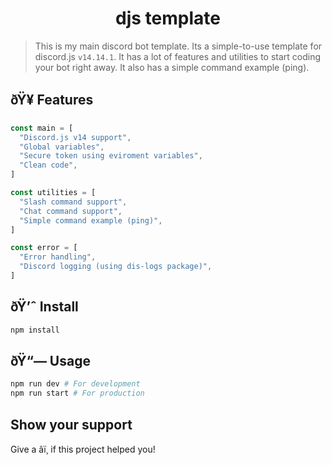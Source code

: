 <h1 align="center">djs template</h1>

> This is my main discord bot template. Its a simple-to-use template for discord.js `v14.14.1`. It has a lot of features and utilities to start coding your bot right away. It also has a simple command example (ping).

## ðŸ¥ Features

```js
const main = [
  "Discord.js v14 support",
  "Global variables",
  "Secure token using eviroment variables",
  "Clean code",
]

const utilities = [
  "Slash command support",
  "Chat command support",
  "Simple command example (ping)",
]

const error = [
  "Error handling",
  "Discord logging (using dis-logs package)",
]
```

## ðŸ’ˆ Install

```sh
npm install
```

## ðŸ“— Usage

```sh
npm run dev # For development
npm run start # For production
```

## Show your support

Give a â­ï¸ if this project helped you!
